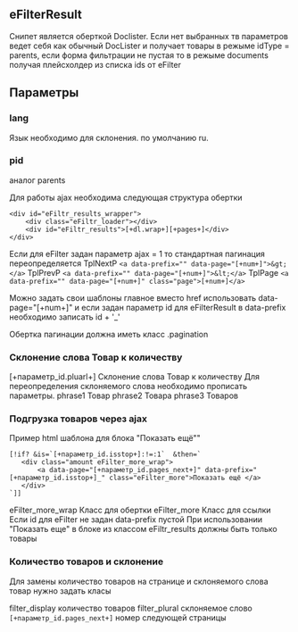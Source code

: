  ## eFilterResult
 Снипет является оберткой Doclister. Если нет выбранных тв параметров ведет себя как обычный DocLister
 и получает товары в режыме idType = parents, если форма фильтрации не пустая то в режыме documents получая плейсхолдер
 из списка ids от eFilter

 ## Параметры
 ### lang
 Язык необходимо для склонения. по умолчанию ru.

 ### pid
 аналог parents

 Для работы ajax необходима следующая структура обертки
 ````
 <div id="eFiltr_results_wrapper">
     <div class="eFiltr_loader"></div>
     <div id="eFiltr_results">[+dl.wrap+][+pages+]</div>
 </div>
 ````

 Если для eFilter задан параметр ajax = 1 то стандартная пагинация переопределяется
 TplNextP ``<a data-prefix="" data-page="[+num+]">&gt;</a>``
 TplPrevP ``<a data-prefix="" data-page="[+num+]">&lt;</a>``
 TplPage ``<a data-prefix="" data-page="[+num+]" class="page">[+num+]</a>``

 Можно задать свои шаблоны главное вместо href использовать data-page="[+num+]"
 и если задан параметр id для eFilterResult  в data-prefix необходимо записать id + '_'

 Обертка пагинации должна иметь класс .pagination

 ### Склонение слова Товар к количеству
 [+параметр_id.pluarl+] Склонение слова Товар к количеству
 Для переопределения склоняемого слова необходимо прописать параметры.
 phrase1 Товар
 phrase2 Товара
 phrase3 Товаров


 ### Подгрузка товаров через ajax
 Пример html шаблона для блока "Показать ещё""
 ```
 [!if? &is=`[+параметр_id.isstop+]:!=:1`  &then=`
    <div class="amount eFilter_more_wrap">
        <a data-page="[+параметр_id.pages_next+]" data-prefix="[+параметр_id.isstop+]_" class="eFilter_more">Показать ещё </a>
    </div>
 `]]
 ```
 eFilter_more_wrap Класс для обертки
 eFilter_more Класс для ссылки
 Если id для eFilter не задан  data-prefix пустой
 При использовании "Показать еще" в блоке из классом eFiltr_results должны быть только товары

 ### Количество товаров и склонение
 Для замены количество товаров на странице и склоняемого слова товар нужно задать класы

 filter_display количество товаров
 filter_plural склоняемое слово
 ```[+параметр_id.pages_next+]``` номер следующей страницы

